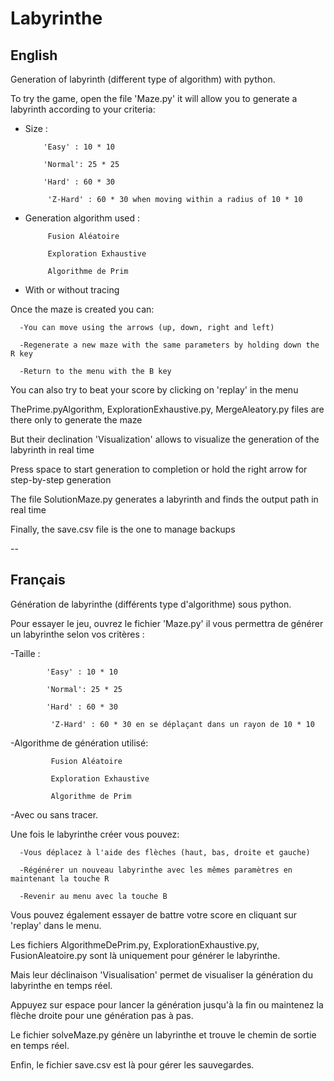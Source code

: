 # Labyrinthe

## English

Generation of labyrinth (different type of algorithm) with python.

To try the game, open the file 'Maze.py' it will allow you to generate a labyrinth according to your criteria:

  - Size : 
  
            'Easy' : 10 * 10
  
            'Normal': 25 * 25
            
            'Hard' : 60 * 30
            
             'Z-Hard' : 60 * 30 when moving within a radius of 10 * 10
            
  - Generation algorithm used :
  
             Fusion Aléatoire
  
             Exploration Exhaustive
                                     
             Algorithme de Prim
             
  
  - With or without tracing


Once the maze is created you can: 

      
      -You can move using the arrows (up, down, right and left)
  
      -Regenerate a new maze with the same parameters by holding down the R key
  
      -Return to the menu with the B key
  

You can also try to beat your score by clicking on 'replay' in the menu

ThePrime.pyAlgorithm, ExplorationExhaustive.py, MergeAleatory.py files are there only to generate the maze

But their declination 'Visualization' allows to visualize the generation of the labyrinth in real time

Press space to start generation to completion or hold the right arrow for step-by-step generation

The file SolutionMaze.py generates a labyrinth and finds the output path in real time

Finally, the save.csv file is the one to manage backups

-- 

## Français

Génération de labyrinthe (différents type d'algorithme) sous python.

Pour essayer le jeu, ouvrez le fichier 'Maze.py' il vous permettra de générer un labyrinthe selon vos critères :

  -Taille :

            'Easy' : 10 * 10

            'Normal': 25 * 25

            'Hard' : 60 * 30

             'Z-Hard' : 60 * 30 en se déplaçant dans un rayon de 10 * 10

  -Algorithme de génération utilisé:

             Fusion Aléatoire

             Exploration Exhaustive

             Algorithme de Prim

  -Avec ou sans tracer.


Une fois le labyrinthe créer vous pouvez:

      -Vous déplacez à l'aide des flèches (haut, bas, droite et gauche)

      -Régénérer un nouveau labyrinthe avec les mêmes paramètres en maintenant la touche R

      -Revenir au menu avec la touche B


Vous pouvez également essayer de battre votre score en cliquant sur 'replay' dans le menu.


Les fichiers AlgorithmeDePrim.py, ExplorationExhaustive.py, FusionAleatoire.py sont là uniquement pour générer le labyrinthe.

Mais leur déclinaison 'Visualisation' permet de visualiser la génération du labyrinthe en temps réel.

Appuyez sur espace pour lancer la génération jusqu'à la fin ou maintenez la flèche droite pour une génération pas à pas.


Le fichier solveMaze.py génère un labyrinthe et trouve le chemin de sortie en temps réel.


Enfin, le fichier save.csv est là pour gérer les sauvegardes.
